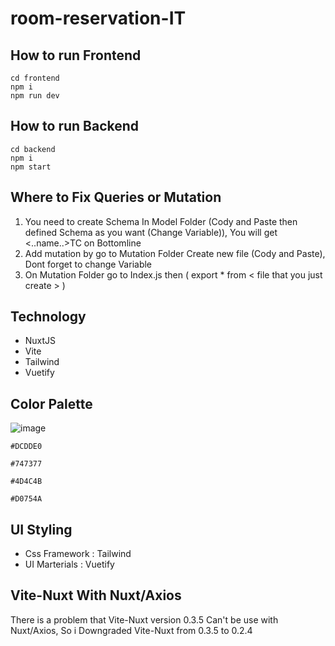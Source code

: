 # room-reservation-IT

## How to run Frontend
```
cd frontend
npm i
npm run dev
```

## How to run Backend
```
cd backend
npm i
npm start
```

## Where to Fix Queries or Mutation 
1. You need to create Schema In Model Folder (Cody and Paste then defined Schema as you want (Change Variable)),
You will get <..name..>TC on Bottomline
2. Add mutation by go to Mutation Folder Create new file (Cody and Paste), Dont forget to change Variable
3. On Mutation Folder go to Index.js then ( export * from < file that you just create > )

## Technology
- NuxtJS
- Vite
- Tailwind
- Vuetify

## Color Palette
![image](https://user-images.githubusercontent.com/54875724/167244726-1aa8ca6f-33b1-4484-a7fc-0e83aa023c57.png)

``` 
#DCDDE0
```
``` 
#747377
```
``` 
#4D4C4B
```
``` 
#D0754A
```

## UI Styling
- Css Framework : Tailwind
- UI Marterials : Vuetify 

## Vite-Nuxt With Nuxt/Axios
There is a problem that Vite-Nuxt version 0.3.5 Can't be use with Nuxt/Axios,
So i Downgraded Vite-Nuxt from 0.3.5 to 0.2.4

